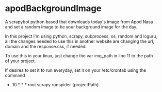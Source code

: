 # apodBackgroundImage
A scrapybot python based that downloads today's image from Apod Nasa and set a random image to be your background image for the day.

In this project I'm using python, scrapy, subprocess, os, random and loguru, all the changes needed to use this in another website are changing the url, domain and the response.css, if needed.

To use this in your linux, just change the var img_path in line 11 to the path of your project.

If desires to set it to run everyday, set it on your /etc/crontab using the command

* 10 * * *	root	scrapy runspider {projectPath}